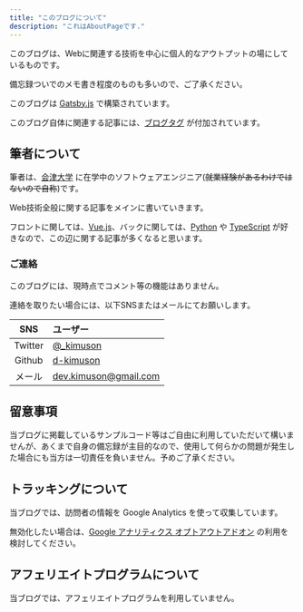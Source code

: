 ```yaml
---
title: "このブログについて"
description: "これはAboutPageです."
---
```


このブログは、Webに関連する技術を中心に個人的なアウトプットの場にしているものです。

備忘録ついでのメモ書き程度のものも多いので、ご了承ください。

このブログは [Gatsby.js](https://www.gatsbyjs.com/) で構築されています。

このブログ自体に関連する記事には、[ブログタグ](/tags/ブログ/) が付加されています。

## 筆者について

筆者は、[会津大学](https://www.u-aizu.ac.jp/) に在学中のソフトウェアエンジニア(~~就業経験があるわけではないので自称~~)です。

Web技術全般に関する記事をメインに書いていきます。

フロントに関しては、[Vue.js](https://jp.vuejs.org/index.html)、バックに関しては、[Python](https://www.python.org/) や [TypeScript](https://www.typescriptlang.org/) が好きなので、この辺に関する記事が多くなると思います。

### ご連絡

このブログには、現時点でコメント等の機能はありません。

連絡を取りたい場合には、以下SNSまたはメールにてお願いします。

| SNS | ユーザー |
| :---: | :--- |
| Twitter | [@_kimuson](https://twitter.com/_kimuson) |
| Github | [d-kimuson](https://github.com/d-kimuson) |
| メール | dev.kimuson@gmail.com |

## 留意事項

当ブログに掲載しているサンプルコード等はご自由に利用していただいて構いませんが、あくまで自身の備忘録が主目的なので、使用して何らかの問題が発生した場合にも当方は一切責任を負いません。予めご了承ください。

## トラッキングについて

当ブログでは、訪問者の情報を Google Analytics を使って収集しています。

無効化したい場合は、[Google アナリティクス オプトアウトアドオン](https://tools.google.com/dlpage/gaoptout) の利用を検討してください。

## アフェリエイトプログラムについて

当ブログでは、アフェリエイトプログラムを利用していません。
